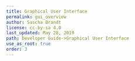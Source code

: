 ```yaml
---
title: Graphical User Interface
permalink: gui_overview
author: Sascha Brandt
license: cc-by-sa 4.0
last_updated: May 28, 2019
path: Developer Guide->Graphical User Interface
use_as_root: true
order: 3
---
```

